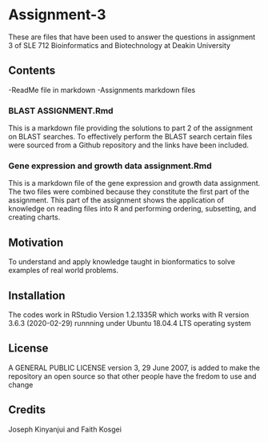 # Assignment-3
These are files that have been used to answer the questions in assignment 3 of SLE 712 Bioinformatics and Biotechnology at Deakin University
## Contents
-ReadMe file in markdown
-Assignments markdown files  
### BLAST ASSIGNMENT.Rmd
This is a markdown file providing the solutions to part 2 of the assignment on BLAST searches. To effectively perform the BLAST search certain files were sourced from a Github repository and the links have been included. 
### Gene expression and growth data assignment.Rmd
This is a markdown file of the gene expression and growth data assignment. The two files were combined because they constitute the first part of the assignment. This part of the assignment shows the application of knowledge on reading files into R and performing ordering, subsetting, and creating charts. 

## Motivation
To understand and apply knowledge taught in bionformatics to solve examples of real world problems. 

## Installation
The codes work in RStudio Version 1.2.1335R which works with R version 3.6.3 (2020-02-29) runnning under Ubuntu 18.04.4 LTS operating system

## License
A GENERAL PUBLIC LICENSE version 3, 29 June 2007, is added to make the repository an open source so that other people have the fredom to use and change

## Credits 
Joseph Kinyanjui and Faith Kosgei

